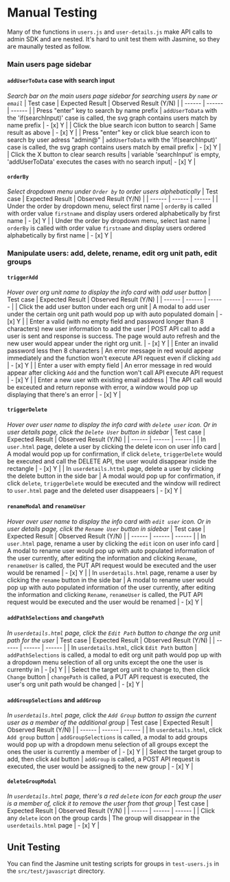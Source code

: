 # Manual Testing
Many of the functions in `users.js` and `user-details.js` make API calls to admin SDK and are nested. It's hard to unit test them with Jasmine, so they are maunally tested as follow. 

###  Main users page sidebar
#### `addUserToData` case with search input 
_Search bar on the main users page sidebar for searching users by `name` or `email`_
| Test case | Expected Result | Observed Result (Y/N) |
| ------ | ------ | ------ |
| Press "enter" key to search by name prefix  | `addUserToData` with the 'if(searchInput)' case is called, the svg graph contains users match by name prefix | - [x] Y |
| Click the blue search icon button to search | Same result as above | - [x] Y |
| Press "enter" key or click blue search icon to search by user adress "admin@" | `addUserToData` with the 'if(searchInput)' case is called, the svg graph contains users match by email prefix | - [x] Y |
| Click the X button to clear search results | variable 'searchInput' is empty, 'addUserToData' executes the cases with no search input| - [x] Y |

#### `orderBy`
_Select dropdown menu under `Order by` to order users alphebatically_
| Test case | Expected Result | Observed Result (Y/N) |
| ------ | ------ | ------ |
| Under the order by dropdown menu, select first name | `orderBy` is called with order value `firstname` and display users ordered alphabetically by first name | - [x] Y |
| Under the order by dropdown menu, select last name | `orderBy` is called with order value `firstname` and display users ordered alphabetically by first name | - [x] Y |

### Manipulate users: add, delete, rename, edit org unit path, edit groups
#### `triggerAdd`
_Hover over org unit name to display the info card with add user button_
| Test case | Expected Result | Observed Result (Y/N) |
| ------ | ------ | ------ |
| Click the add user button under each org unit | A modal to add user under the certain org unit path would pop up with auto populated domain | - [x] Y |
| Enter a valid (with no empty field and password longer than 8 characters) new user information to add the user | POST API call to add a user is sent and response is success. The page would auto refresh and the new user would appear under the right org unit. | - [x] Y |
| Enter an invalid password less then 8 characters | An error message in red would appear immediately and the function won't execute API request even if clicking `add` | - [x] Y |
| Enter a user with empty field | An error message in red would appear after clicking `Add` and the function won't call API execute API request | - [x] Y |
| Enter a new user with existing email address | The API call would be exceuted and return reponse with error, a window would pop up displaying that there's an error | - [x] Y |

#### `triggerDelete`
_Hover over user name to display the info card with `delete user` icon. Or in user details page, click the `Delete User` button in sidebar_ 
| Test case | Expected Result | Observed Result (Y/N) |
| ------ | ------ | ------ |
| In `user.html` page, delete a user by clicking the delete icon on user info card | A modal would pop up for confirmation, if click `delete`, `triggerDelete` would be executed and call the DELETE API, the user would disappear inside the rectangle | - [x] Y |
| In `userdetails.httml` page, delete a user by clicking the delete button in the side bar | A modal would pop up for confirmation, if click `delete`, `triggerDelete` would be executed and the window will redirect to `user.html` page and the deleted user disappeaers | - [x] Y |

#### `renameModal` and `renameUser`
_Hover over user name to display the info card with `edit user` icon. Or in user details page, click the `Rename User` button in sidebar_
| Test case | Expected Result | Observed Result (Y/N) |
| ------ | ------ | ------ |
| In `user.html` page, rename a user by clicking the `edit` icon on user info card | A modal to rename user would pop up with auto populated information of the user currently, after editing the information and clicking `Rename`, `renameUser` is called, the PUT API request would be executed and the user would be renamed | - [x] Y |
| In `userdetails.html` page, rename a user by clicking the `rename` button in the side bar | A modal to rename user would pop up with auto populated information of the user currently, after editing the information and clicking `Rename`, `renameUser` is called, the PUT API request would be executed and the user would be renamed | - [x] Y |

#### `addPathSelections` and `changePath`
_In `userdetails.html` page, click the `Edit Path` button to change the org unit path for the user_
| Test case | Expected Result | Observed Result (Y/N) |
| ------ | ------ | ------ |
| In `userdetails.html`, click `Edit Path` button | `addPathSelections` is called, a modal to edit org unit path would pop up with a dropdown menu selection of all org units except the one the user is currently in | - [x] Y |
| Select the target org unit to change to, then click `Change` button | `changePath` is called, a PUT API request is executed, the user's org unit path would be changed | - [x] Y |

#### `addGroupSelections` and `addGroup`
_In `userdetails.html` page, click the `Add Group` button to assign the current user as a member of the additional group_
| Test case | Expected Result | Observed Result (Y/N) |
| ------ | ------ | ------ |
| In `userdetails.html`, click `Add group` button | `addGroupSelections` is called, a modal to add groups would pop up with a dropdown menu selection of all groups except the ones the user is currently a member of | - [x] Y |
| Select the target group to add, then click `Add` button | `addGroup` is called, a POST API request is executed, the user would be assignedj to the new group | - [x] Y |

#### `deleteGroupModal`
_In `userdetails.html` page, there's a red `delete` icon for each group the user is a member of, click it to remove the user from that group_
| Test case | Expected Result | Observed Result (Y/N) |
| ------ | ------ | ------ |
| Click any `delete` icon on the group cards | The group will disappear in the `userdetails.html` page | - [x] Y |



## Unit Testing

You can find the Jasmine unit testing scripts for groups in `test-users.js` in the `src/test/javascript` directory.
